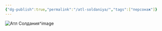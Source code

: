 ```yaml
---
{"dg-publish":true,"permalink":"/atl-soldaniya/","tags":["персонаж"]}
---
```



![Атл Солдания](https://foundry.owlbeardm.com/dresden/spoilers/OIG.jpeg)^image